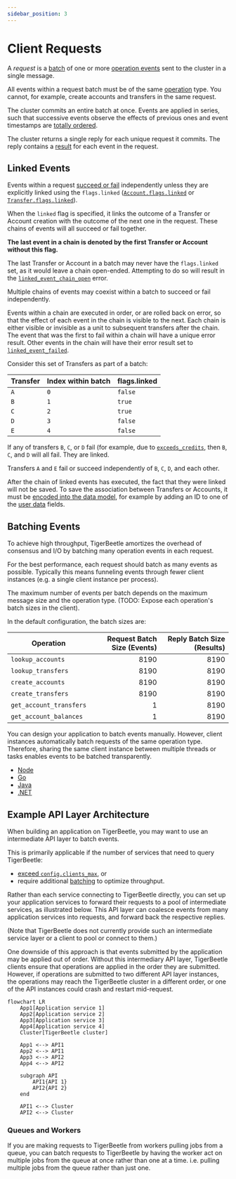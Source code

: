 ```yaml
---
sidebar_position: 3
---
```


# Client Requests

A _request_ is a [batch](#batching-events) of one or more [operation
events](../reference/operations/index.md) sent to the cluster in a single message.

All events within a request batch must be of the same [operation](../reference/operations/index.md)
type. You cannot, for example, create accounts and transfers in the same request.

The cluster commits an entire batch at once. Events are applied in series, such that successive
events observe the effects of previous ones and event timestamps are [totally
ordered](time.md#timestamps-are-totally-ordered).

The cluster returns a single reply for each unique request it commits. The reply contains a
[result](../reference/operations/create_transfers.md#result) for each event in the request.

## Linked Events

Events within a request [succeed or fail](../reference/operations/create_transfers.md#result)
independently unless they are explicitly linked using the `flags.linked`
([`Account.flags.linked`](../reference/accounts.md#flagslinked) or
[`Transfer.flags.linked`](../reference/transfers.md#flagslinked)).

When the `linked` flag is specified, it links the outcome of a Transfer or Account creation with the
outcome of the next one in the request. These chains of events will all succeed or fail together.

**The last event in a chain is denoted by the first Transfer or Account without this flag.**

The last Transfer or Account in a batch may never have the `flags.linked` set, as it would leave a
chain open-ended. Attempting to do so will result in the
[`linked_event_chain_open`](../reference/operations/create_transfers.md#linked_event_chain_open) error.

Multiple chains of events may coexist within a batch to succeed or fail independently. 

Events within a chain are executed in order, or are rolled back on error, so that the effect of each
event in the chain is visible to the next. Each chain is either visible or invisible as a unit to
subsequent transfers after the chain. The event that was the first to fail within a chain will have
a unique error result. Other events in the chain will have their error result set to
[`linked_event_failed`](../reference/operations/create_transfers.md#linked_event_failed).

Consider this set of Transfers as part of a batch:

| Transfer | Index within batch | flags.linked |
|----------|--------------------|--------------|
| `A`      | `0`                | `false`      |
| `B`      | `1`                | `true`       |
| `C`      | `2`                | `true`       |
| `D`      | `3`                | `false`      |
| `E`      | `4`                | `false`      |

If any of transfers `B`, `C`, or `D` fail (for example, due to
[`exceeds_credits`](../reference/operations/create_transfers.md#exceeds_credits), then `B`, `C`, and `D` will
all fail. They are linked.

Transfers `A` and `E` fail or succeed independently of `B`, `C`, `D`, and each other.

After the chain of linked events has executed, the fact that they were linked will not be saved. To
save the association between Transfers or Accounts, it must be [encoded into the data
model](../design/data-modeling.md), for example by adding an ID to one of the [user
data](../design/data-modeling.md#user_data) fields.

## Batching Events

To achieve high throughput, TigerBeetle amortizes the overhead of consensus and I/O by batching many
operation events in each request.

For the best performance, each request should batch as many events as possible. Typically this means
funneling events through fewer client instances (e.g. a single client instance per process).

The maximum number of events per batch depends on the maximum message size and the operation type.
(TODO: Expose each operation's batch sizes in the client).

In the default configuration, the batch sizes are:

| Operation               | Request Batch Size (Events) | Reply Batch Size (Results) |
| ----------------------- | --------------------------: | -------------------------: |
| `lookup_accounts`       |                        8190 |                       8190 |
| `lookup_transfers`      |                        8190 |                       8190 |
| `create_accounts`       |                        8190 |                       8190 |
| `create_transfers`      |                        8190 |                       8190 |
| `get_account_transfers` |                           1 |                       8190 |
| `get_account_balances`  |                           1 |                       8190 |

You can design your application to batch events manually. However, client instances automatically
batch requests of the same operation type. Therefore, sharing the same client instance between
multiple threads or tasks enables events to be batched transparently.

- [Node](/src/clients/node/README.md#batching)
- [Go](/src/clients/go/README.md#batching)
- [Java](/src/clients/java/README.md#batching)
- [.NET](/src/clients/dotnet/README.md#batching)

## Example API Layer Architecture

When building an application on TigerBeetle, you may want to use an intermediate API layer to batch
events.

This is primarily applicable if the number of services that need to query TigerBeetle:

- [exceed `config.clients_max`](./client-sessions.md#eviction), or
- require additional [batching](#batching-events) to optimize throughput.

Rather than each service connecting to TigerBeetle directly, you can set up your application
services to forward their requests to a pool of intermediate services, as illustrated below. This
API layer can coalesce events from many application services into requests, and forward back the
respective replies.

(Note that TigerBeetle does not currently provide such an intermediate service layer or a client to
pool or connect to them.)

One downside of this approach is that events submitted by the application may be applied out of
order. Without this intermediary API layer, TigerBeetle clients ensure that operations are applied
in the order they are submitted. However, if operations are submitted to two different API layer
instances, the operations may reach the TigerBeetle cluster in a different order, or one of the API
instances could crash and restart mid-request.


```mermaid
flowchart LR
    App1[Application service 1]
    App2[Application service 2]
    App3[Application service 3]
    App4[Application service 4]
    Cluster[TigerBeetle cluster]

    App1 <--> API1
    App2 <--> API1
    App3 <--> API2
    App4 <--> API2

    subgraph API
        API1{API 1}
        API2{API 2}
    end

    API1 <--> Cluster
    API2 <--> Cluster
```

### Queues and Workers

If you are making requests to TigerBeetle from workers pulling jobs from a queue, you can batch
requests to TigerBeetle by having the worker act on multiple jobs from the queue at once rather than
one at a time. i.e. pulling multiple jobs from the queue rather than just one.
